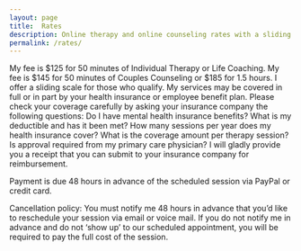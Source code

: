 ```yaml
---
layout: page
title:  Rates
description: Online therapy and online counseling rates with a sliding scale and may be covered by your health insurance.
permalink: /rates/
---
```

<p class="text-justify">
My fee is $125 for 50 minutes of Individual Therapy or Life Coaching. My fee is $145 for 50 minutes of Couples Counseling or $185 for 1.5 hours. I offer a sliding scale for those who qualify. My services may be covered in full or in part by your health insurance or employee benefit plan. Please check your coverage carefully by asking your insurance company the following questions:  Do I have mental health insurance benefits? What is my deductible and has it been met? How many sessions per year does my health insurance cover? What is the coverage amount per therapy session? Is approval required from my primary care physician? I will gladly provide you a receipt that you can submit to your insurance company for reimbursement. <p/>Payment is due 48 hours in advance of the scheduled session via PayPal or credit card. <p/>Cancellation policy: You must notify me 48 hours in advance that you’d like to reschedule your session via email or voice mail. If you do not notify me in advance and do not ‘show up’ to our scheduled appointment, you will be required to pay the full cost of the session.
</p>
